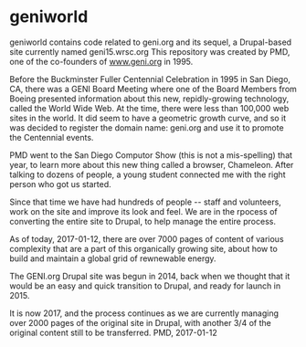 # geniworld
geniworld contains code related to geni.org and its sequel, a Drupal-based site currently named geni15.wrsc.org
This repository was created by PMD, one of the co-founders of www.geni.org in 1995.

Before the Buckminster Fuller Centennial Celebration in 1995 in San Diego, CA, there was a GENI Board Meeting where one of the Board Members from Boeing presented information about this new, repidly-growing technology, called the World Wide Web. At the time, there were less than 100,000 web sites in the world. It did seem to have a geometric growth curve, and so it was decided to register the domain name: geni.org  and use it to promote the Centennial events.

PMD went to the San Diego Computor Show (this is not a mis-spelling) that year, to learn more about this new thing called a browser, Chameleon. After talking to dozens of people, a young student connected me with the right person who got us started.  

Since that time we have had hundreds of people -- staff and volunteers, work on the site and improve its look and feel.
We are in the rpocess of converting the entire site to Drupal, to help manage the entire process.

As of today, 2017-01-12, there are over 7000 pages of content of various complexity that are a part of this organically growing site, about how to build and maintain a global grid of rewnewable energy.

The GENI.org Drupal site was begun in 2014, back when we thought that it would be an easy and quick transition to Drupal, and ready for launch in 2015.

It is now 2017, and the process continues as we are currently managing over 2000 pages of the original site in Drupal, with another 3/4 of the original content still to be transferred.
PMD, 2017-01-12
